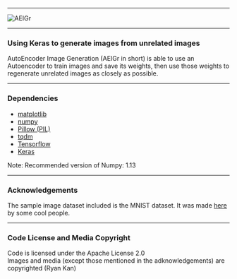 ***
![AEIGr](https://user-images.githubusercontent.com/25820201/37238491-4dfdb8b8-2462-11e8-8e09-4866f4afae93.png)
***

### Using Keras to generate images from unrelated images
AutoEncoder Image Generation (AEIGr in short) is able to use an Autoencoder to train images and save its weights, then use those weights to regenerate unrelated images as closely as possible.
***
### Dependencies

* [matplotlib](https://matplotlib.org/)
* [numpy](http://www.numpy.org/)
* [Pillow (PIL)](https://pillow.readthedocs.io/en/latest/)
* [tqdm](https://pypi.python.org/pypi/tqdm)
* [Tensorflow](https://www.tensorflow.org/install/)
* [Keras](https://keras.io/#installation)

Note: Recommended version of Numpy: 1.13

***
### Acknowledgements
The sample image dataset included is the MNIST dataset.
It was made [here](http://yann.lecun.com/exdb/mnist/) by some cool people.
***
### Code License and Media Copyright

Code is licensed under the Apache License 2.0  
Images and media (except those mentioned in the adknowledgements) are copyrighted (Ryan Kan)

